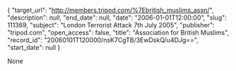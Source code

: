 {
  "target_url": "http://members.tripod.com/%7Ebritish_muslims_assn/", 
  "description": null, 
  "end_date": null, 
  "date": "2006-01-01T12:00:00", 
  "slug": 111369, 
  "subject": "London Terrorist Attack 7th July 2005", 
  "publisher": "tripod.com", 
  "open_access": false, 
  "title": "Association for British Muslims", 
  "record_id": "20060101T120000/nsK7CgTB/3EwDskQ/u4DJg==", 
  "start_date": null
}

None